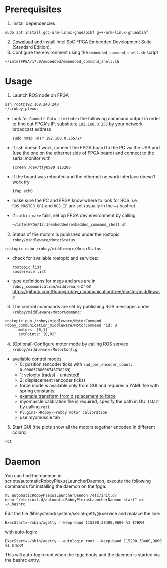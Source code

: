 # Prerequisites
1. Install dependencies
```
sudo apt install gcc-arm-linux-gnueabihf g++-arm-linux-gnueabihf 
```

2. [Download](https://dl.altera.com/soceds/) and install Intel SoC FPGA Embedded Development Suite (Standard Edition).
3. Configure the environment using the `embedded_command_shell.sh` script
```
~/intelFPGA/17.0/embedded/embedded_command_shell.sh
```

# Usage
1. Launch ROS node on FPGA

  ```
  ssh root@192.168.240.240
  ~/.roboy_plexus
  ```
* look for `Gandalf Data Limited` in the following command output in order to find out FPGA's IP, substitute `192.168.0.255` by your network broadcast address
  ```
  sudo nmap -nsP 192.168.0.255/24
  ```
* if ssh doesn't work, connect the FPGA board to the PC via the USB port (use the one on the ethernet side of FPGA board) and connect to the serial monitor with
  ```
  screen /dev/ttyUSB0 115200
  ```
* if the board was rebooted and the ethernet network interface doesn't work try
  ```
  ifup eth0
  ```

* make sure the PC and FPGA know where to look for ROS, i.e. `ROS_MASTER_URI` and `ROS_IP` are set (usually in the ~/.bashrc)

* if `catkin_make` fails, set up FPGA dev environment by calling
  ```
  ~/intelFPGA/17.1/embedded/embedded_command_shell.sh
  ```
  
  

2. Status of the motors is published under the rostopic `roboy/middleware/MotorStatus`
  ``` 
  rostopic echo /roboy/middleware/MotorStatus
  ```

* check for available rostopic and services:
  ``` 
  rostopic list
  rosservice list
  ```

* type definitions for msgs and srvs are in `roboy_communication/middleware` or on https://github.com/Roboy/roboy_communication/tree/master/middleware

3. The control commands are set by publishing ROS messages under `/roboy/middleware/MotorCommand`:
  ```  
  rostopic pub /roboy/middleware/MotorCommand roboy_communication_middleware/MotorCommand "id: 0 
		motors: [0,1]
		setPoints: [0,0]"
  ```

4. (Optional) Configure motor mode by calling ROS service `/roboy/middleware/MotorConfig`
* available control modes:
	* 0: position (encoder ticks with `rad_per_encoder_count: 0.00005788606746738269`)
	* 1: velocity (rad/s) - untested!
	* 2: displacement (encoder ticks)
	* force mode is available only from GUI and requires a YAML file with spring constants 
	* [example transform from displacement to force](https://github.com/Roboy/roboy_rqt_plugins/blob/67975a98dddd83cdcb4ce4571191d6eeab046822/roboy_motor_command/src/roboy_motor_command.cpp#L125)
	* myomuscle calibration file is required, specify the path in GUI (start by calling `rqt`)
	* `Plugins->Roboy->roboy motor calibration`
	* use myomuscle tab

5. Start GUI (the plots show all the motors together encoded in different colors) 
  ```
  rqt
  ```
# Daemon
You can find the daemon in scripts/automaticRoboyPlexusLauncherDaemon, execute the following commands for installing the daemon on the fpga:
```
mv automaticRoboyPlexusLauncherDaemon /etc/init.d/
echo "/etc/init.d/automaticRoboyPlexusLauncherDaemon start" >> ~/.bashrc
```
Edit the file /lib/systemd/system/serial-getty@.service and replace the line:
```
ExecStart=-/sbin/agetty --keep-baud 115200,38400,9600 %I $TERM
```
with auto-login:
```
ExecStart=-/sbin/agetty --autologin root --keep-baud 115200,38400,9600 %I $TERM
```
This will auto-login root when the fpga boots and the daemon is started via the bashrc entry.
